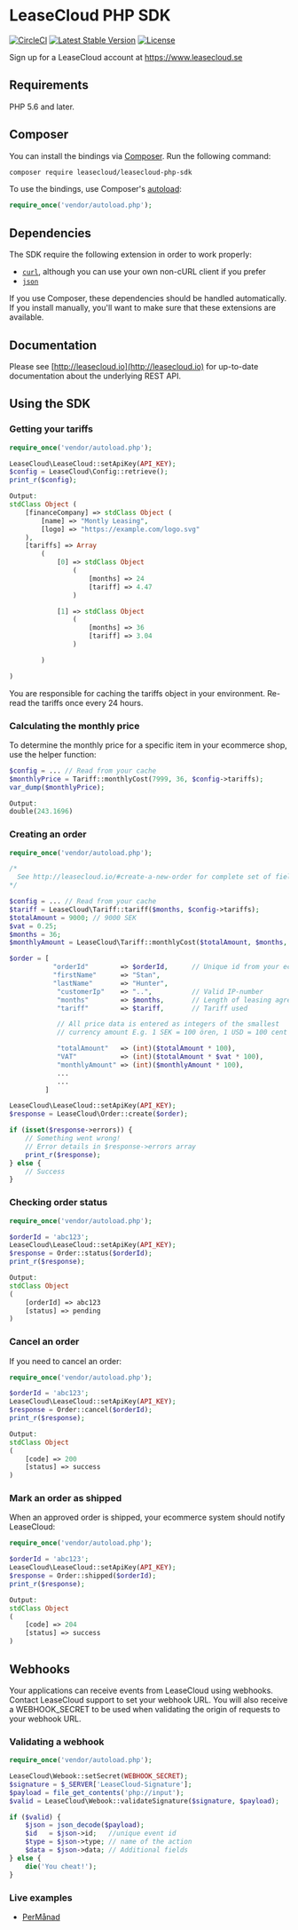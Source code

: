 # LeaseCloud PHP SDK

[![CircleCI](https://circleci.com/gh/LeaseCloud/leasecloud-php-sdk/tree/master.svg?style=shield)](https://circleci.com/gh/LeaseCloud/leasecloud-php-sdk/tree/master) [![Latest Stable Version](https://poser.pugx.org/leasecloud/leasecloud-php-sdk/version)](https://packagist.org/packages/leasecloud/leasecloud-php-sdk) [![License](https://poser.pugx.org/leasecloud/leasecloud-php-sdk/license.svg)](https://packagist.org/leasecloud/leasecloud-php-sdk)


Sign up for a LeaseCloud account at https://www.leasecloud.se

## Requirements

PHP 5.6 and later.

## Composer

You can install the bindings via [Composer](http://getcomposer.org/). Run the following command:

```bash
composer require leasecloud/leasecloud-php-sdk
```

To use the bindings, use Composer's [autoload](https://getcomposer.org/doc/00-intro.md#autoloading):

```php
require_once('vendor/autoload.php');
```

## Dependencies

The SDK require the following extension in order to work properly:

- [`curl`](https://secure.php.net/manual/en/book.curl.php), although you can use your own non-cURL client if you prefer
- [`json`](https://secure.php.net/manual/en/book.json.php)

If you use Composer, these dependencies should be handled automatically. If you install manually, you'll want to make sure that these extensions are available.

## Documentation

Please see [http://leasecloud.io](http://leasecloud.io) for up-to-date documentation about the underlying REST API.

## Using the SDK

### Getting your tariffs


```php
require_once('vendor/autoload.php');

LeaseCloud\LeaseCloud::setApiKey(API_KEY);
$config = LeaseCloud\Config::retrieve();
print_r($config);

Output:
stdClass Object (
    [financeCompany] => stdClass Object (
        [name] => "Montly Leasing",
        [logo] => "https://example.com/logo.svg"
    ),
    [tariffs] => Array
        (
            [0] => stdClass Object
                (
                    [months] => 24
                    [tariff] => 4.47
                )

            [1] => stdClass Object
                (
                    [months] => 36
                    [tariff] => 3.04
                )

        )

)
```
You are responsible for caching the tariffs object in your environment. Re-read the tariffs once every 24 hours.

### Calculating the monthly price

To determine the monthly price for a specific item in your ecommerce shop, use the helper function:

```php
$config = ... // Read from your cache
$monthlyPrice = Tariff::monthlyCost(7999, 36, $config->tariffs);
var_dump($monthlyPrice);

Output:
double(243.1696)
```

### Creating an order

```php
require_once('vendor/autoload.php');

/*
  See http://leasecloud.io/#create-a-new-order for complete set of fields
*/

$config = ... // Read from your cache
$tariff = LeaseCloud\Tariff::tariff($months, $config->tariffs);
$totalAmount = 9000; // 9000 SEK
$vat = 0.25;
$months = 36;
$monthlyAmount = LeaseCloud\Tariff::monthlyCost($totalAmount, $months, $config->tariffs);

$order = [
           "orderId"        => $orderId,      // Unique id from your ecommerce system
           "firstName"      => "Stan",
           "lastName"       => "Hunter",
            "customerIp"    => "..",          // Valid IP-number
            "months"        => $months,       // Length of leasing agreement
            "tariff"        => $tariff,       // Tariff used

            // All price data is entered as integers of the smallest
            // currency amount E.g. 1 SEK = 100 ören, 1 USD = 100 cent

            "totalAmount"   => (int)($totalAmount * 100),
            "VAT"           => (int)($totalAmount * $vat * 100),
            "monthlyAmount" => (int)($monthlyAmount * 100),
            ...
            ...
         ]

LeaseCloud\LeaseCloud::setApiKey(API_KEY);
$response = LeaseCloud\Order::create($order);

if (isset($response->errors)) {
    // Something went wrong!
    // Error details in $response->errors array
    print_r($response);
} else {
    // Success
}

```

### Checking order status

```php
require_once('vendor/autoload.php');

$orderId = 'abc123';
LeaseCloud\LeaseCloud::setApiKey(API_KEY);
$response = Order::status($orderId);
print_r($response);

Output:
stdClass Object
(
    [orderId] => abc123
    [status] => pending
)

```

### Cancel an order

If you need to cancel an order:

```php
require_once('vendor/autoload.php');

$orderId = 'abc123';
LeaseCloud\LeaseCloud::setApiKey(API_KEY);
$response = Order::cancel($orderId);
print_r($response);

Output:
stdClass Object
(
    [code] => 200
    [status] => success
)
```

### Mark an order as shipped

When an approved order is shipped, your ecommerce system should notify LeaseCloud:

```php
require_once('vendor/autoload.php');

$orderId = 'abc123';
LeaseCloud\LeaseCloud::setApiKey(API_KEY);
$response = Order::shipped($orderId);
print_r($response);

Output:
stdClass Object
(
    [code] => 204
    [status] => success
)

```

## Webhooks

Your applications can receive events from LeaseCloud using webhooks. Contact LeaseCloud support to set your webhook URL. You will also receive a WEBHOOK_SECRET to be used when validating the origin of requests to your webhook URL.

### Validating a webhook

```php
require_once('vendor/autoload.php');

LeaseCloud\Webook::setSecret(WEBHOOK_SECRET);
$signature = $_SERVER['LeaseCloud-Signature'];
$payload = file_get_contents('php://input');
$valid = LeaseCloud\Webook::validateSignature($signature, $payload);

if ($valid) {
	$json = json_decode($payload);
	$id   = $json->id;   //unique event id
	$type = $json->type; // name of the action
	$data = $json->data; // Additional fields
} else {
	die('You cheat!');
}

```

### Live examples
* [PerMånad](https://www.permanad.se/)

